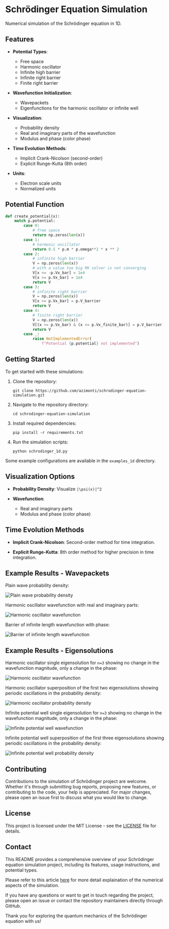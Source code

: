 # Schrödinger Equation Simulation

Numerical simulation of the Schrödinger equation in 1D.

## Features

- **Potential Types**:
  - Free space
  - Harmonic oscillator
  - Infinite high barrier
  - Infinite right barrier
  - Finite right barrier

- **Wavefunction Initialization**:
  - Wavepackets
  - Eigenfunctions for the harmonic oscillator or infinite well

- **Visualization**:
  - Probability density
  - Real and imaginary parts of the wavefunction
  - Modulus and phase (color phase)

- **Time Evolution Methods**:
  - Implicit Crank-Nicolson (second-order)
  - Explicit Runge-Kutta (8th order)

- **Units**:
  - Electron scale units 
  - Normalized units 

## Potential Function

```python
def create_potential(x):
    match p.potential:
        case 0:
            # free space
            return np.zeros(len(x))
        case 1:
            # harmonic oscillator
            return 0.5 * p.m * p.omega**2 * x ** 2
        case 2:
            # infinite high barrier
            V = np.zeros(len(x))
            # with a value too big RK solver is not converging
            V[x <= -p.Vx_bar] = 1e4
            V[x >= p.Vx_bar] = 1e4
            return V
        case 3:
            # infinite right barrier
            V = np.zeros(len(x))
            V[x >= p.Vx_bar] = p.V_barrier
            return V
        case 4:
            # finite right barrier
            V = np.zeros(len(x))
            V[(x >= p.Vx_bar) & (x <= p.Vx_finite_bar)] = p.V_barrier
            return V
        case _:
            raise NotImplementedError(
                f"Potential {p.potential} not implemented")
```

## Getting Started

To get started with these simulations:
1. Clone the repository:
   ```
   git clone https://github.com/azimonti/schrodinger-equation-simulation.git
   ```
2. Navigate to the repository directory:
   ```
   cd schrodinger-equation-simulation
   ```
3. Install required dependencies:
   ```
   pip install -r requirements.txt
   ```
4. Run the simulation scripts:
   ```
   python schrodinger_1d.py
   ```

Some example configurations are available in the `examples_1d` directory.

## Visualization Options

- **Probability Density**:
  Visualize `|\psi(x)|^2`

- **Wavefunction**:
  - Real and imaginary parts
  - Modulus and phase (color phase)

## Time Evolution Methods

- **Implicit Crank-Nicolson**:
  Second-order method for time integration.

- **Explicit Runge-Kutta**:
  8th order method for higher precision in time integration.

## Example Results - Wavepackets

Plain wave probability density:

![Plain wave probability density](examples_1d/wavepackets/gif/plain_wave_prob.gif)

Harmonic oscillator wavefunction with real and imaginary parts:

![Harmonic oscillator wavefunction](examples_1d/wavepackets/gif/harmonic_osc_wf_1.gif)

Barrier of infinite length wavefunction with phase: 

![Barrier of infinite length wavefunction](examples_1d/wavepackets/gif/infinite_barrier_1_wf_2.gif)

## Example Results - Eigensolutions 

Harmonic oscillator single eigensolution for `n=3` showing no change in the wavefunction magnitude, only a change in the phase:

![Harmonic oscillator wavefunction](examples_1d/eigensolutions/gif/harmonic_osc_2_wf_2.gif)

Harmonic oscillator superposition of the first two eigensolutions showing periodic oscillations in the probability density:

![Harmonic oscillator probability density](examples_1d/eigensolutions/gif/harmonic_osc_3_prob.gif)

Infinite potential well single eigensolution for `n=3` showing no change in the wavefunction magnitude, only a change in the phase:

![Infinite potential well wavefunction](examples_1d/eigensolutions/gif/infinite_well_1_wf_1.gif)

Infinite potential well superposition of the first three eigensolutions showing periodic oscillations in the probability density:

![Infinite potential well probability density](examples_1d/eigensolutions/gif/infinite_well_3_prob.gif)

## Contributing

Contributions to the simulation of Schrödinger project are welcome. Whether it's through submitting bug reports, proposing new features, or contributing to the code, your help is appreciated. For major changes, please open an issue first to discuss what you would like to change.

## License

This project is licensed under the MIT License - see the [LICENSE](LICENSE.md) file for details.

## Contact

This README provides a comprehensive overview of your Schrödinger equation simulation project, including its features, usage instructions, and potential types.

Please refer to this article <a href="https://www.azimonti.com/programming/simulations/qm/1d-schrodinger-equation.html" target="_blank">here</a> for more detail explaination of the numerical aspects of the simulation.

If you have any questions or want to get in touch regarding the project, please open an issue or contact the repository maintainers directly through GitHub.

Thank you for exploring the quantum mechanics of the Schrödinger equation with us!
